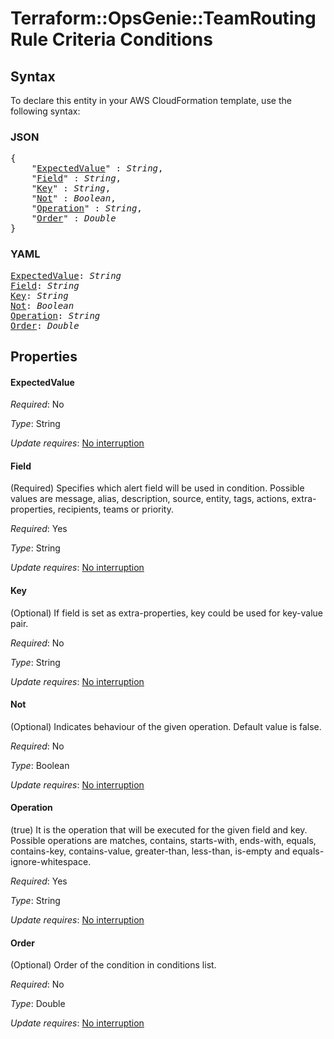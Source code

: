 # Terraform::OpsGenie::TeamRoutingRule Criteria Conditions

## Syntax

To declare this entity in your AWS CloudFormation template, use the following syntax:

### JSON

<pre>
{
    "<a href="#expectedvalue" title="ExpectedValue">ExpectedValue</a>" : <i>String</i>,
    "<a href="#field" title="Field">Field</a>" : <i>String</i>,
    "<a href="#key" title="Key">Key</a>" : <i>String</i>,
    "<a href="#not" title="Not">Not</a>" : <i>Boolean</i>,
    "<a href="#operation" title="Operation">Operation</a>" : <i>String</i>,
    "<a href="#order" title="Order">Order</a>" : <i>Double</i>
}
</pre>

### YAML

<pre>
<a href="#expectedvalue" title="ExpectedValue">ExpectedValue</a>: <i>String</i>
<a href="#field" title="Field">Field</a>: <i>String</i>
<a href="#key" title="Key">Key</a>: <i>String</i>
<a href="#not" title="Not">Not</a>: <i>Boolean</i>
<a href="#operation" title="Operation">Operation</a>: <i>String</i>
<a href="#order" title="Order">Order</a>: <i>Double</i>
</pre>

## Properties

#### ExpectedValue

_Required_: No

_Type_: String

_Update requires_: [No interruption](https://docs.aws.amazon.com/AWSCloudFormation/latest/UserGuide/using-cfn-updating-stacks-update-behaviors.html#update-no-interrupt)

#### Field

(Required) Specifies which alert field will be used in condition. Possible values are message, alias, description, source, entity, tags, actions, extra-properties, recipients, teams or priority.

_Required_: Yes

_Type_: String

_Update requires_: [No interruption](https://docs.aws.amazon.com/AWSCloudFormation/latest/UserGuide/using-cfn-updating-stacks-update-behaviors.html#update-no-interrupt)

#### Key

(Optional) If field is set as extra-properties, key could be used for key-value pair.

_Required_: No

_Type_: String

_Update requires_: [No interruption](https://docs.aws.amazon.com/AWSCloudFormation/latest/UserGuide/using-cfn-updating-stacks-update-behaviors.html#update-no-interrupt)

#### Not

(Optional) Indicates behaviour of the given operation. Default value is false.

_Required_: No

_Type_: Boolean

_Update requires_: [No interruption](https://docs.aws.amazon.com/AWSCloudFormation/latest/UserGuide/using-cfn-updating-stacks-update-behaviors.html#update-no-interrupt)

#### Operation

(true) It is the operation that will be executed for the given field and key. Possible operations are matches, contains, starts-with, ends-with, equals, contains-key, contains-value, greater-than, less-than, is-empty and equals-ignore-whitespace.

_Required_: Yes

_Type_: String

_Update requires_: [No interruption](https://docs.aws.amazon.com/AWSCloudFormation/latest/UserGuide/using-cfn-updating-stacks-update-behaviors.html#update-no-interrupt)

#### Order

(Optional) Order of the condition in conditions list.

_Required_: No

_Type_: Double

_Update requires_: [No interruption](https://docs.aws.amazon.com/AWSCloudFormation/latest/UserGuide/using-cfn-updating-stacks-update-behaviors.html#update-no-interrupt)

